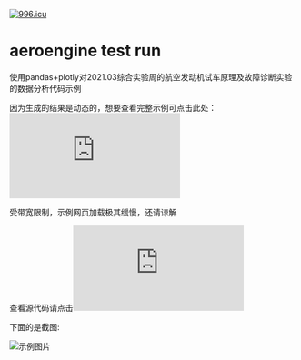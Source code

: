 <a href="https://996.icu"><img src="https://img.shields.io/badge/link-996.icu-red.svg" alt="996.icu" /></a>

# aeroengine test run

使用pandas+plotly对2021.03综合实验周的航空发动机试车原理及故障诊断实验的数据分析代码示例

因为生成的结果是动态的，想要查看完整示例可点击此处：![示例网站](http://quoi.top/media/file/0311.html)

受带宽限制，示例网页加载极其缓慢，还请谅解

查看源代码请点击![此处](https://github.com/laorange/ae_test_run/blob/main/parse.py)

下面的是截图:

![示例图片](http://quoi.top/media/file/demo.png)
